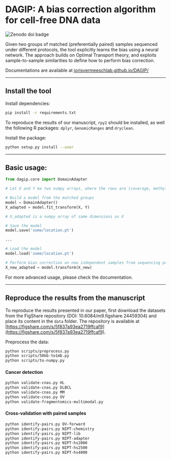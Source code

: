 # DAGIP: A bias correction algorithm for cell-free DNA data

![Zenodo doi badge](https://zenodo.org/badge/DOI/10.5281/zenodo.14503340.svg)

Given two groups of matched (preferentially paired) samples sequenced under different protocols, the tool explicitly learns the bias using a neural network. The approach builds on Optimal Transport theory, and exploits sample-to-sample similarities to define how to perform bias correction.

Documentations are available at [jorisvermeeschlab.github.io/DAGIP/](https://jorisvermeeschlab.github.io/DAGIP/)

---

## Install the tool

Install dependencies:
```bash
pip install -r requirements.txt
```

To reproduce the results of our manuscript, ``rpy2`` should be installed, as well the following R packages: ``dplyr``, ``GenomicRanges`` and ``dryclean``.

Install the package:
```bash
python setup.py install --user
```

---

## Basic usage:

```python
from dagip.core import DomainAdapter

# Let X and Y be two numpy arrays, where the rows are (coverage, methylation, fragmentomic) profiles and columns are features (e.g., DMRs, bins). Y and X have been produced under sequencing protocols 1 and 2, respectively.

# Build a model from the matched groups
model = DomainAdapter()
X_adapted = model.fit_transform(X, Y)

# X_adapted is a numpy array of same dimensions as X

# Save the model
model.save('some/location.pt')

...

# Load the model
model.load('some/location.pt')

# Perform bias correction on new independent samples from sequencing protocol 2
X_new_adapted = model.transform(X_new)
```

For more advanced usage, please check the documentation.

---

## Reproduce the results from the manuscript

To reproduce the results presented in our paper, first download the datasets from the FigShare repository (DOI: 10.6084/m9.figshare.24459304) and place its content in the `data` folder. The repository is available at [https://figshare.com/s/5f837a93ea2719ffcaf9](https://figshare.com/s/5f837a93ea2719ffcaf9).

Preprocess the data:
```bash
python scripts/preprocess.py
python scripts/50kb-to1mb.py
python scripts/to-numpy.py
```

#### Cancer detection

```bash
python validate-cnas.py HL
python validate-cnas.py DLBCL
python validate-cnas.py MM
python validate-cnas.py OV
python validate-fragmentomics-multimodal.py
```

#### Cross-validation with paired samples

```bash
python identify-pairs.py OV-forward
python identify-pairs.py NIPT-chemistry
python identify-pairs.py NIPT-lib
python identify-pairs.py NIPT-adapter
python identify-pairs.py NIPT-hs2000
python identify-pairs.py NIPT-hs2500
python identify-pairs.py NIPT-hs4000
```
